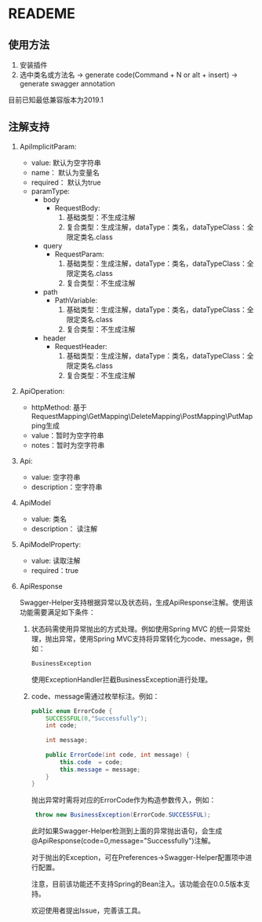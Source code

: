 # READEME

## 使用方法
1. 安装插件
2. 选中类名或方法名 -> generate code(Command + N or alt + insert) -> generate swagger annotation 

目前已知最低兼容版本为2019.1

## 注解支持

1. ApiImplicitParam:
    - value: 默认为空字符串
    - name： 默认为变量名
    - required： 默认为true
    - paramType:
        - body
            - RequestBody: 
                1. 基础类型：不生成注解
                2. 复合类型：生成注解，dataType：类名，dataTypeClass：全限定类名.class
        - query
            - RequestParam:
                1. 基础类型：生成注解，dataType：类名，dataTypeClass：全限定类名.class
                2. 复合类型：不生成注解
        - path
            - PathVariable:
                1. 基础类型：生成注解，dataType：类名，dataTypeClass：全限定类名.class
                2. 复合类型：不生成注解
        - header
            - RequestHeader:
                1. 基础类型：生成注解，dataType：类名，dataTypeClass：全限定类名.class
                2. 复合类型：不生成注解
                
2. ApiOperation:
    - httpMethod: 基于RequestMapping\GetMapping\DeleteMapping\PostMapping\PutMapping生成
    - value：暂时为空字符串
    - notes：暂时为空字符串
    
3. Api:
    - value: 空字符串
    - description：空字符串

4. ApiModel
    - value: 类名
    - description： 读注解
5. ApiModelProperty:
    - value: 读取注解
    - required：true
6. ApiResponse
    
    Swagger-Helper支持根据异常以及状态码，生成ApiResponse注解。使用该功能需要满足如下条件：
    1. 状态码需使用异常抛出的方式处理。例如使用Spring MVC 的统一异常处理，抛出异常，使用Spring MVC支持将异常转化为code、message，例如：
        ```java
       BusinessException
        ```
       使用ExceptionHandler拦截BusinessException进行处理。
    2. code、message需通过枚举标注。例如：
        ```java
        public enum ErrorCode {
            SUCCESSFUL(0,"Successfully");
            int code;
            
            int message;
            
            public ErrorCode(int code, int message) {
                this.code  = code;
                this.message = message;
            }
        }      
        ```
       抛出异常时需将对应的ErrorCode作为构造参数传入，例如：
       ```java
        throw new BusinessException(ErrorCode.SUCCESSFUL);
        ```
       此时如果Swagger-Helper检测到上面的异常抛出语句，会生成@ApiResponse(code=0,message="Successfully")注解。
       
        对于抛出的Exception，可在Preferences->Swagger-Helper配置项中进行配置。
        
        注意，目前该功能还不支持Spring的Bean注入。该功能会在0.0.5版本支持。
        
        欢迎使用者提出Issue，完善该工具。